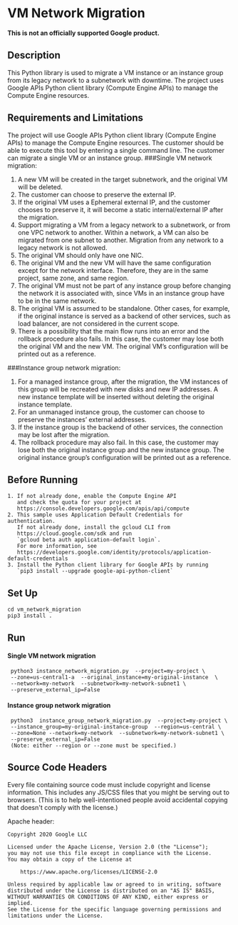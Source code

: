 # VM Network Migration
**This is not an officially supported Google product.**
## Description

This Python library is used to migrate a VM instance or an instance group from its legacy network to a
subnetwork with downtime. The project uses Google APIs Python client library (Compute Engine APIs) to manage the 
Compute Engine resources. 

## Requirements and Limitations
The project will use Google APIs Python client library (Compute Engine APIs) to manage the Compute Engine resources. The customer should be able to execute this tool by entering a single command line. The customer can migrate a single VM or an instance group.
###Single VM network migration:
1. A new VM will be created in the target subnetwork, and the original VM will be deleted. 
2. The customer can choose to preserve the external IP.
3. If the original VM uses a Ephemeral external IP, and the customer chooses to preserve it, it will become a static internal/external IP after the migration.
4. Support migrating a VM from a legacy network to a subnetwork, or from one VPC network to another. Within a network, a VM can also be migrated from one subnet to another. Migration from any network to a legacy network is not allowed.
5. The original VM should only have one NIC.
6. The original VM and the new VM will have the same configuration except for the network interface. Therefore, they are in the same project, same zone, and same region.
7. The original VM must not be part of any instance group before changing the network it is associated with, since VMs in an instance group have to be in the same network. 
8. The original VM is assumed to be standalone. Other cases, for example, if the original instance is served as a backend of other services, such as load balancer, are not considered in the current scope.
9. There is a possibility that the main flow runs into an error and the rollback procedure also fails. In this case, the customer may lose both the original VM and the new VM. The original VM’s configuration will be printed out as a reference.  

###Instance group network migration:
1. For a managed instance group, after the migration, the VM instances of this group will be recreated with new disks and new IP addresses. A new instance template will be inserted without deleting the original instance template.
2. For an unmanaged instance group, the customer can choose to preserve the instances’ external addresses.
3. If the instance group is the backend of other services, the connection may be lost after the migration.
4. The rollback procedure may also fail. In this case, the customer may lose both the original instance group and the new instance group. The original instance group’s configuration will be printed out as a reference.
## Before Running
    1. If not already done, enable the Compute Engine API
       and check the quota for your project at
       https://console.developers.google.com/apis/api/compute
    2. This sample uses Application Default Credentials for authentication.
       If not already done, install the gcloud CLI from
       https://cloud.google.com/sdk and run
       `gcloud beta auth application-default login`.
       For more information, see
       https://developers.google.com/identity/protocols/application-default-credentials
    3. Install the Python client library for Google APIs by running
       `pip3 install --upgrade google-api-python-client`
## Set Up
    cd vm_network_migration
    pip3 install .
## Run
#### Single VM network migration
     python3 instance_network_migration.py  --project=my-project \
     --zone=us-central1-a  --original_instance=my-original-instance  \
     --network=my-network  --subnetwork=my-network-subnet1 \
     --preserve_external_ip=False 
#### Instance group network migration
     python3  instance_group_network_migration.py  --project=my-project \
     --instance_group=my-original-instance-group  --region=us-central \
     --zone=None --network=my-network  --subnetwork=my-network-subnet1 \
     --preserve_external_ip=False
     (Note: either --region or --zone must be specified.)
     
## Source Code Headers

Every file containing source code must include copyright and license
information. This includes any JS/CSS files that you might be serving out to
browsers. (This is to help well-intentioned people avoid accidental copying that
doesn't comply with the license.)

Apache header:

    Copyright 2020 Google LLC

    Licensed under the Apache License, Version 2.0 (the "License");
    you may not use this file except in compliance with the License.
    You may obtain a copy of the License at

        https://www.apache.org/licenses/LICENSE-2.0

    Unless required by applicable law or agreed to in writing, software
    distributed under the License is distributed on an "AS IS" BASIS,
    WITHOUT WARRANTIES OR CONDITIONS OF ANY KIND, either express or implied.
    See the License for the specific language governing permissions and
    limitations under the License.
